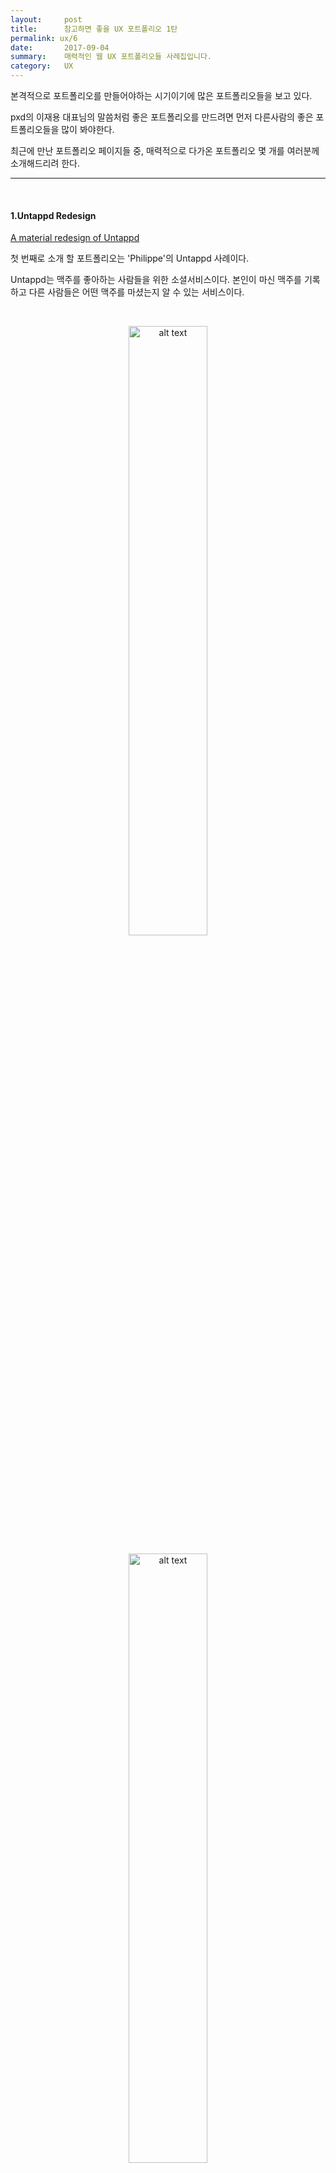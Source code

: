 ```yaml
---
layout:     post
title:      참고하면 좋을 UX 포트폴리오 1탄
permalink: ux/6
date:       2017-09-04
summary:    매력적인 웹 UX 포트폴리오들 사례집입니다.
category: 	UX
---
```


본격적으로 포트폴리오를 만들어야하는 시기이기에 많은 포트폴리오들을 보고 있다.

pxd의 이재용 대표님의 말씀처럼 좋은 포트폴리오를 만드려면 먼저 다른사람의 좋은 포트폴리오들을 많이 봐야한다.

최근에 만난 포트폴리오 페이지들 중, 매력적으로 다가온 포트폴리오 몇 개를 여러분께 소개해드리려 한다.

- - -

<br> 

#### 1.Untappd Redesign

[A material redesign of Untappd](http://philkt.me/untappd)

첫 번째로 소개 할 포트폴리오는 'Philippe'의 Untappd 사례이다.

Untappd는 맥주를 좋아하는 사람들을 위한 소셜서비스이다. 본인이 마신 맥주를 기록하고 다른 사람들은 어떤 맥주를 마셨는지 알 수 있는 서비스이다.

<br> 

<p align ="middle">	
 <img src="https://untappd.akamaized.net/blog-assets/v3_blog_1.jpg" alt="alt text" width = "50%">
</p>

<p align ="middle">	
 <img src="https://untappd.akamaized.net/assets/custom/homepage/images/phone-discover-crop-right-v3.png 
" alt="alt text" width = "50%">
</p>

{: refdef: style="text-align: center;"}
###### _대략 이런 로고와 UI를 가졌다._   출처: Untappd 홈페이지 
{: refdef}

<br>

Philippe은 이 untappd를 열렬히 이용하는 사용자였고 서비스를 이용하다 불편한 점이 보여 자기가 직접 redesign을 해보자고 생각했다고 한다. 


이 사례에서는 디자인을 위한 survey 진행 - survey 결과 분석 및 인사이트 도출 - 도출한 인사이트를 mockup 제작에 활용 이라는 플로우를 제작자가 어떻게 진행했을까를 살펴보면 좋을 것 같다.

- - -

#### 2.Spotify Redesign

[Spotify UX Analysis and Redesign](https://blog.prototypr.io/spotify-reverse-engineering-8f6a0d9850c8)


2번째 사례는 'Renee'의 Spotify 사례이다.

Spotify는 스트리밍 기반 음원 서비스이다. 우리가 쓰는 멜론, 지니와 유사한 서비스라고 생각하면 된다.

<br>

<p align ="middle">	
 <img src="http://www.scdn.co/i/_global/open-graph-default.png" alt="alt text" width = "50%">
</p>

<br>

포트폴리오의 주인공인 Renee는 Spotify를 많이 쓰는 사용자인데 서비스를 좋아하다보니 어떻게 하면 더 개선 시킬 수 있을까를 고민하다 이 프로젝트를 시행하게 됐다고 한다. 

이 사례는 Renee 본인의 관점을 많이 적용시켜 디자인을 한 사례인데 개인의 의견만 들어갔음에도 체계적이고 짜임새가 있다. 

또한 중간중간 좋은 아이디어들이 눈에 띄니 서비스 기획 시 참고하시면 좋을 것 같다.

- - -

#### 3.Uber Redesign

[Perfecting the Pickup](http://simonpan.com/work/uber/?ref=uxdesignweekly) 

마지막은 'Simon'의 Uber 사례이다.

Uber는 차량 공유 서비스이며 2010년 서비스를 시작해 지금은 기업가치 약 80조원에 육박할 정도로 거대한 서비스가 되었다.

<br>

<p align ="middle">	
 <img src="http://businessmodel.guru/wp-content/uploads/2016/01/uber-logo.png" alt="alt text" width = "50%">
</p>

<br>

Uber는 2016년에 App redesign을 하게 되었는데 여기에 포트폴리오 주인공인 Simon이 참여했다.

이 포트폴리오는 Simon이 참여한 redesign 프로젝트에 대한 내용이다. 

프로젝트 주제는 pick up experience 개선에 대한 내용인데 실제로 거리에서 사용자를 만나서 인터뷰하고 상황별 context를 고려해 디자인 한 점이 인상적이다.

또한 기존에는 사용자들이 현재 위치를 기반으로 기다리는 등 서비스가 정적으로 이용되었다면 서비스 개선 이후에는 탑승하기 위한 최적의 위치, 도착지까지 최소한으로 걸리는 탑승 위치로 사용자가 움직이는 등 좀 더 동적으로 사용자들이 서비스를 이용할 수 있게 한 관점의 전환이 인상적이다.

<br>

{% include youtubeplayer.html id="I1DdoN6NLDg" %}

<br>

실제로 이 프로젝트는 2016년 말에 런칭 되었다. 실제로 반영 된 사례이기 때문에 더 유심히 보면 좋을 것 같다.




